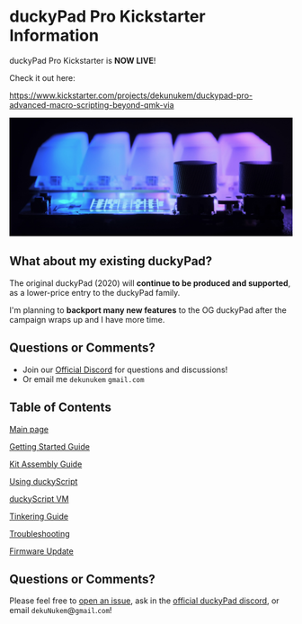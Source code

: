 # duckyPad Pro Kickstarter Information

duckyPad Pro Kickstarter is **NOW LIVE**!

Check it out here:

https://www.kickstarter.com/projects/dekunukem/duckypad-pro-advanced-macro-scripting-beyond-qmk-via

![Alt text](../resources/photos/re.jpeg)

## What about my existing duckyPad?

The original duckyPad (2020) will **continue to be produced and supported**, as a lower-price entry to the duckyPad family.

I'm planning to **backport many new features** to the OG duckyPad after the campaign wraps up and I have more time.

## Questions or Comments?

* Join our [Official Discord](https://discord.gg/4sJCBx5) for questions and discussions!
* Or email me `dekunukem` `gmail.com`

## Table of Contents

[Main page](../README.md)

[Getting Started Guide](getting_started.md)

[Kit Assembly Guide](kit_assembly.md)

[Using duckyScript](duckyscript_info.md)

[duckyScript VM](bytecode_vm.md)

[Tinkering Guide](tinkering_guide.md)

[Troubleshooting](troubleshooting.md)

[Firmware Update](fw_update.md)

## Questions or Comments?

Please feel free to [open an issue](https://github.com/dekuNukem/duckypad-pro/issues), ask in the [official duckyPad discord](https://discord.gg/4sJCBx5), or email `dekuNukem`@`gmail`.`com`!
